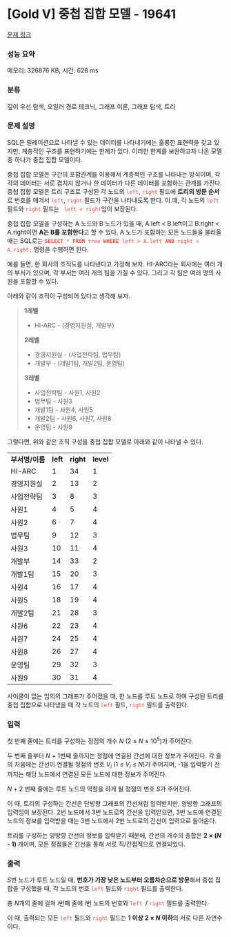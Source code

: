 # [Gold V] 중첩 집합 모델 - 19641 

[문제 링크](https://www.acmicpc.net/problem/19641) 

### 성능 요약

메모리: 326876 KB, 시간: 628 ms

### 분류

깊이 우선 탐색, 오일러 경로 테크닉, 그래프 이론, 그래프 탐색, 트리

### 문제 설명

<p>SQL은 릴레이션으로 나타낼 수 있는 데이터를 나타내기에는 훌륭한 표현력을 갖고 있지만, 계층적인 구조를 표현하기에는 한계가 있다. 이러한 한계를 보완하고자 나온 모델 중 하나가 중첩 집합 모델이다.</p>

<p>중첩 집합 모델은 구간의 포함관계를 이용해서 계층적인 구조를 나타내는 방식이며, 각각의 데이터는 서로 겹치지 않거나 한 데이터가 다른 데이터를 포함하는 관계를 가진다. 중첩 집합 모델은 트리 구조로 구성된 각 노드의 <span style="color:#e74c3c;"><code>left</code></span>, <span style="color:#e74c3c;"><code>right</code></span> 필드에 <strong>트리의 방문 순서</strong>로 번호를 매겨서 <span style="color:#e74c3c;"><code>left</code></span>, <span style="color:#e74c3c;"><code>right</code></span> 필드가 구간을 나타내도록 한다. 이 때, 각 노드의 <span style="color:#e74c3c;"><code>left</code></span> 필드와 <span style="color:#e74c3c;"><code>right</code></span> 필드는 <span style="color:#e74c3c;"><code> left < right</code></span>임이 보장된다.</p>

<p>중첩 집합 모델을 구성하는 A 노드와 B 노드가 있을 때, A.left < B.left이고 B.right < A.right이면 <strong>A는 B를 포함한다</strong>고 할 수 있다. A 노드가 포함하는 모든 노드들을 불러올 때는 SQL로는 <span style="color:#e74c3c;"><code><strong>SELECT</strong> * <strong>FROM</strong> tree <strong>WHERE</strong> left > A.left <strong>AND</strong> right < A.right;</code></span> 명령을 수행하면 된다.</p>

<p>예를 들면, 한 회사의 조직도를 나타낸다고 가정해 보자. HI-ARC라는 회사에는 여러 개의 부서가 있으며, 각 부서는 여러 개의 팀을 가질 수 있다. 그리고 각 팀은 여러 명의 사원을 포함할 수 있다.</p>

<p>아래와 같이 조직이 구성되어 있다고 생각해 보자.</p>

<blockquote>
<p><strong>1레벨</strong></p>

<ul>
	<li>HI-ARC - (경영지원실, 개발부)</li>
</ul>

<p><strong>2레벨</strong></p>

<ul>
	<li>경영지원실 - (사업전략팀, 법무팀)</li>
	<li>개발부 - (개발1팀, 개발2팀, 운영팀)</li>
</ul>

<p><strong>3레벨</strong></p>

<ul>
	<li>사업전략팀 - 사원1, 사원2</li>
	<li>법무팀 - 사원3</li>
	<li>개발1팀 - 사원4, 사원5</li>
	<li>개발2팀 - 사원6, 사원7, 사원8</li>
	<li>운영팀 - 사원9</li>
</ul>
</blockquote>

<p>그렇다면, 위와 같은 조직 구성을 중첩 집합 모델로 아래와 같이 나타낼 수 있다.</p>

<table class="table table-bordered table-center-30">
	<tbody>
		<tr>
			<td><strong>부서명/이름</strong></td>
			<td><strong>left</strong></td>
			<td><strong>right</strong></td>
			<td><strong>level</strong></td>
		</tr>
		<tr>
			<td>HI-ARC</td>
			<td>1</td>
			<td>34</td>
			<td>1</td>
		</tr>
		<tr>
			<td>경영지원실</td>
			<td>2</td>
			<td>13</td>
			<td>2</td>
		</tr>
		<tr>
			<td>사업전략팀</td>
			<td>3</td>
			<td>8</td>
			<td>3</td>
		</tr>
		<tr>
			<td>사원1</td>
			<td>4</td>
			<td>5</td>
			<td>4</td>
		</tr>
		<tr>
			<td>사원2</td>
			<td>6</td>
			<td>7</td>
			<td>4</td>
		</tr>
		<tr>
			<td>법무팀</td>
			<td>9</td>
			<td>12</td>
			<td>3</td>
		</tr>
		<tr>
			<td>사원3</td>
			<td>10</td>
			<td>11</td>
			<td>4</td>
		</tr>
		<tr>
			<td>개발부</td>
			<td>14</td>
			<td>33</td>
			<td>2</td>
		</tr>
		<tr>
			<td>개발1팀</td>
			<td>15</td>
			<td>20</td>
			<td>3</td>
		</tr>
		<tr>
			<td>사원4</td>
			<td>16</td>
			<td>17</td>
			<td>4</td>
		</tr>
		<tr>
			<td>사원5</td>
			<td>18</td>
			<td>19</td>
			<td>4</td>
		</tr>
		<tr>
			<td>개발2팀</td>
			<td>21</td>
			<td>28</td>
			<td>3</td>
		</tr>
		<tr>
			<td>사원6</td>
			<td>22</td>
			<td>23</td>
			<td>4</td>
		</tr>
		<tr>
			<td>사원7</td>
			<td>24</td>
			<td>25</td>
			<td>4</td>
		</tr>
		<tr>
			<td>사원8</td>
			<td>26</td>
			<td>27</td>
			<td>4</td>
		</tr>
		<tr>
			<td>운영팀</td>
			<td>29</td>
			<td>32</td>
			<td>3</td>
		</tr>
		<tr>
			<td>사원9</td>
			<td>30</td>
			<td>31</td>
			<td>4</td>
		</tr>
	</tbody>
</table>

<p>사이클이 없는 임의의 그래프가 주어졌을 때, 한 노드를 루트 노드로 하여 구성된 트리를 중첩 집합으로 나타냈을 때 각 노드의 <span style="color:#e74c3c;"><code>left</code></span> 필드, <span style="color:#e74c3c;"><code>right</code></span> 필드를 출력한다.</p>

### 입력 

 <p>첫 번째 줄에는 트리를 구성하는 정점의 개수 <em>N</em> (2 ≤ <em>N</em> ≤ 10<sup>5</sup>)가 주어진다.</p>

<p>두 번째 줄부터 <em>N </em>+ 1번째 줄까지는 정점에 연결된 간선에 대한 정보가 주어진다. 각 줄의 처음에는 간선이 연결될 정점의 번호 <em>V<sub>i</sub></em> (1 ≤ <em>V<sub>i</sub></em> ≤ <em>N</em>)가 주어지며, -1을 입력받기 전까지는 해당 노드에서 연결된 모든 노드에 대한 정보가 주어진다.</p>

<p><em>N </em>+ 2 번째 줄에는 루트 노드의 역할을 하게 될 정점의 번호 <em>S</em>가 주어진다.</p>

<p>이 때, 트리의 구성하는 간선은 단방향 그래프의 간선처럼 입력받지만, 양방향 그래프의 입력임이 보장된다. 2번 노드에서 3번 노드로의 간선을 입력받으면, 3번 노드에 연결된 노드의 정보를 입력받을 때는 3번 노드에서 2번 노드로의 간선이 입력으로 들어온다.</p>

<p>트리를 구성하는 양방향 간선의 정보를 입력받기 때문에, 간선의 개수의 총합은 <strong>2 × (<em>N</em> - 1) </strong>개이며, 모든 정점들은 간선을 통해 서로 직/간접적으로 연결되있다.</p>

### 출력 

 <p><em>S</em>번 노드가 루트 노드일 때, <strong>번호가 가장 낮은 노드부터 오름차순으로 방문</strong>해서 중첩 집합을 구성했을 때, 각 노드의 번호 <span style="color:#e74c3c;"><code>left</code></span> 필드와 <span style="color:#e74c3c;"><code>right</code></span> 필드를 출력한다.</p>

<p>총 <em>N</em>개의 줄에 걸쳐 <em>i</em>번째 줄에 <em>i</em>번 노드의 번호와 <span style="color:#e74c3c;"><code>left </code></span>/ <span style="color:#e74c3c;"><code>right</code></span> 필드를 출력한다.</p>

<p>이 때, 출력되는 모든 <span style="color:#e74c3c;"><code>left</code></span> 필드와 <span style="color:#e74c3c;"><code>right</code></span> 필드는 <strong>1 이상</strong> <strong>2 × <em>N</em> 이하</strong>의 서로 다른 자연수이다.</p>

